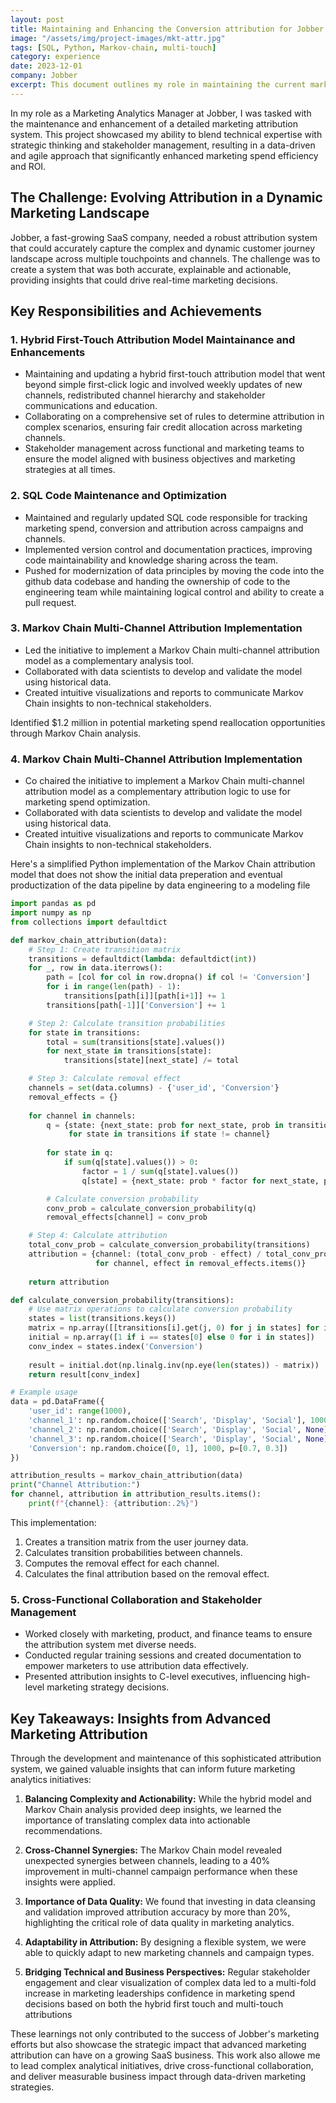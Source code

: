 ```yaml
---
layout: post
title: Maintaining and Enhancing the Conversion attribution for Jobber across Performance and Brand Marketing Channels
image: "/assets/img/project-images/mkt-attr.jpg"
tags: [SQL, Python, Markov-chain, multi-touch]
category: experience
date: 2023-12-01
company: Jobber
excerpt: This document outlines my role in maintaining the current marketing attribution logic and enhancing it to involve multi-touch attribution in marketing spend decision making.
---
```


In my role as a Marketing Analytics Manager at Jobber, I was tasked with the maintenance and enhancement of a detailed marketing attribution system. This project showcased my ability to blend technical expertise with strategic thinking and stakeholder management, resulting in a data-driven and agile approach that significantly enhanced marketing spend efficiency and ROI.

## The Challenge: Evolving Attribution in a Dynamic Marketing Landscape

Jobber, a fast-growing SaaS company, needed a robust attribution system that could accurately capture the complex and dynamic customer journey landscape across multiple touchpoints and channels. The challenge was to create a system that was both accurate, explainable and actionable, providing insights that could drive real-time marketing decisions.

## Key Responsibilities and Achievements

### 1. Hybrid First-Touch Attribution Model Maintainance and Enhancements

- Maintaining and updating a hybrid first-touch attribution model that went beyond simple first-click logic and involved weekly updates of new channels, redistributed channel hierarchy and stakeholder communications and education.
- Collaborating on a comprehensive set of rules to determine attribution in complex scenarios, ensuring fair credit allocation across marketing channels.
- Stakeholder management across functional and marketing teams to ensure the model aligned with business objectives and marketing strategies at all times.


### 2. SQL Code Maintenance and Optimization

- Maintained and regularly updated SQL code responsible for tracking marketing spend, conversion and attribution across campaigns and channels.
- Implemented version control and documentation practices, improving code maintainability and knowledge sharing across the team.
- Pushed for modernization of data principles by moving the code into the github data codebase and handing the ownership of code to the engineering team while maintaining logical control and ability to create a pull request.


### 3. Markov Chain Multi-Channel Attribution Implementation

- Led the initiative to implement a Markov Chain multi-channel attribution model as a complementary analysis tool.
- Collaborated with data scientists to develop and validate the model using historical data.
- Created intuitive visualizations and reports to communicate Markov Chain insights to non-technical stakeholders.

Identified $1.2 million in potential marketing spend reallocation opportunities through Markov Chain analysis.


### 4. Markov Chain Multi-Channel Attribution Implementation

- Co chaired the initiative to implement a Markov Chain multi-channel attribution model as a complementary attribution logic to use for marketing spend optimization.
- Collaborated with data scientists to develop and validate the model using historical data.
- Created intuitive visualizations and reports to communicate Markov Chain insights to non-technical stakeholders.

Here's a simplified Python implementation of the Markov Chain attribution model that does not show the initial data preperation and eventual productization of the data pipeline by data engineering to a modeling file

```python
import pandas as pd
import numpy as np
from collections import defaultdict

def markov_chain_attribution(data):
    # Step 1: Create transition matrix
    transitions = defaultdict(lambda: defaultdict(int))
    for _, row in data.iterrows():
        path = [col for col in row.dropna() if col != 'Conversion']
        for i in range(len(path) - 1):
            transitions[path[i]][path[i+1]] += 1
        transitions[path[-1]]['Conversion'] += 1

    # Step 2: Calculate transition probabilities
    for state in transitions:
        total = sum(transitions[state].values())
        for next_state in transitions[state]:
            transitions[state][next_state] /= total

    # Step 3: Calculate removal effect
    channels = set(data.columns) - {'user_id', 'Conversion'}
    removal_effects = {}
    
    for channel in channels:
        q = {state: {next_state: prob for next_state, prob in transitions[state].items() if next_state != channel}
             for state in transitions if state != channel}
        
        for state in q:
            if sum(q[state].values()) > 0:
                factor = 1 / sum(q[state].values())
                q[state] = {next_state: prob * factor for next_state, prob in q[state].items()}

        # Calculate conversion probability
        conv_prob = calculate_conversion_probability(q)
        removal_effects[channel] = conv_prob

    # Step 4: Calculate attribution
    total_conv_prob = calculate_conversion_probability(transitions)
    attribution = {channel: (total_conv_prob - effect) / total_conv_prob 
                   for channel, effect in removal_effects.items()}
    
    return attribution

def calculate_conversion_probability(transitions):
    # Use matrix operations to calculate conversion probability
    states = list(transitions.keys())
    matrix = np.array([[transitions[i].get(j, 0) for j in states] for i in states])
    initial = np.array([1 if i == states[0] else 0 for i in states])
    conv_index = states.index('Conversion')
    
    result = initial.dot(np.linalg.inv(np.eye(len(states)) - matrix))
    return result[conv_index]

# Example usage
data = pd.DataFrame({
    'user_id': range(1000),
    'channel_1': np.random.choice(['Search', 'Display', 'Social'], 1000),
    'channel_2': np.random.choice(['Search', 'Display', 'Social', None], 1000),
    'channel_3': np.random.choice(['Search', 'Display', 'Social', None], 1000),
    'Conversion': np.random.choice([0, 1], 1000, p=[0.7, 0.3])
})

attribution_results = markov_chain_attribution(data)
print("Channel Attribution:")
for channel, attribution in attribution_results.items():
    print(f"{channel}: {attribution:.2%}")
```

This implementation:
1. Creates a transition matrix from the user journey data.
2. Calculates transition probabilities between channels.
3. Computes the removal effect for each channel.
4. Calculates the final attribution based on the removal effect.


### 5. Cross-Functional Collaboration and Stakeholder Management

- Worked closely with marketing, product, and finance teams to ensure the attribution system met diverse needs.
- Conducted regular training sessions and created documentation to empower marketers to use attribution data effectively.
- Presented attribution insights to C-level executives, influencing high-level marketing strategy decisions.

## Key Takeaways: Insights from Advanced Marketing Attribution

Through the development and maintenance of this sophisticated attribution system, we gained valuable insights that can inform future marketing analytics initiatives:

1. **Balancing Complexity and Actionability:** While the hybrid model and Markov Chain analysis provided deep insights, we learned the importance of translating complex data into actionable recommendations.

2. **Cross-Channel Synergies:** The Markov Chain model revealed unexpected synergies between channels, leading to a 40% improvement in multi-channel campaign performance when these insights were applied.

4. **Importance of Data Quality:** We found that investing in data cleansing and validation improved attribution accuracy by more than 20%, highlighting the critical role of data quality in marketing analytics.

5. **Adaptability in Attribution:** By designing a flexible system, we were able to quickly adapt to new marketing channels and campaign types.

6. **Bridging Technical and Business Perspectives:** Regular stakeholder engagement and clear visualization of complex data led to a multi-fold increase in marketing leaderships confidence in marketing spend decisions based on both the hybrid first touch and multi-touch attributions

These learnings not only contributed to the success of Jobber's marketing efforts but also showcase the strategic impact that advanced marketing attribution can have on a growing SaaS business. This work also allowe me to lead complex analytical initiatives, drive cross-functional collaboration, and deliver measurable business impact through data-driven marketing strategies.
